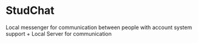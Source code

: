 # StudChat
Local messenger for communication between people with account system support + Local Server for communication 
